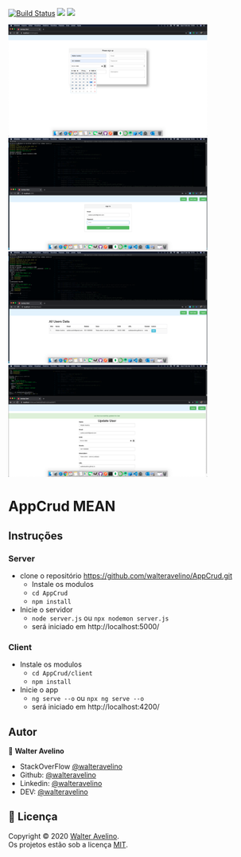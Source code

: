 [![Build Status](https://travis-ci.com/walteravelino/Projetos.svg?branch=master)](https://travis-ci.com/walteravelino/Projetos)
<img src = "https://img.shields.io/github/languages/top/walteravelino/flutter_genius">
<a href="https://github.com/walteravelino/Projetos/blob/master/LICENSE"><img src = "https://img.shields.io/github/license/walteravelino/Projetos"></a>

<img src = "https://github.com/walteravelino/Posts/blob/master/images/register.png" width="400">

<img src = "https://github.com/walteravelino/Posts/blob/master/images/login.png" width="400">

<img src = "https://github.com/walteravelino/Posts/blob/master/images/auth.png" width="400">

<img src = "https://github.com/walteravelino/Posts/blob/master/images/update_user.png" width="400">


# AppCrud MEAN

## Instruções

### Server <br>
- clone o repositório https://github.com/walteravelino/AppCrud.git<br>
  - Instale os modulos  <br>
  - ```cd AppCrud``` <br>
  - ```npm install```<br>
- Inicie o servidor<br>
  - ```node server.js``` ou ```npx nodemon server.js``` <br>
  - será iniciado em http://localhost:5000/ <br>

### Client <br>
- Instale os modulos  <br>
  - ```cd AppCrud/client```<br>
  - ```npm install```<br>
- Inicie o app<br>
  - ```ng serve --o``` ou ```npx ng serve --o```<br>
  - será iniciado em http://localhost:4200/  <br>


## Autor

👤 **Walter Avelino**

- StackOverFlow [@walteravelino](https://stackoverflow.com/users/13001807/walter-avelino)
- Github: [@walteravelino](https://github.com/walteravelino)
- Linkedin: [@walteravelino](https://linkedin.com/in/walter-avelino-434197105)
- DEV: [@walteravelino](https://dev.to/walteravelino)


## 📝 Licença

Copyright © 2020 [Walter Avelino](https://github.com/walteravelino).<br />
Os projetos estão sob a licença [MIT](https://github.com/walteravelino/Projetos/blob/master/LICENSE).